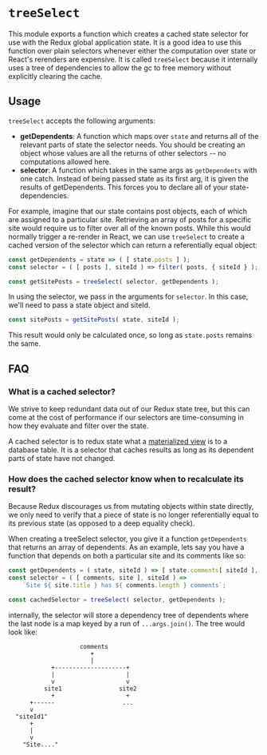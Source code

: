 # `treeSelect`

This module exports a function which creates a cached state selector for use with the Redux global application state. It is a good idea to use this function over plain selectors whenever either the computation over state or React's rerenders are expensive.
It is called `treeSelect` because it internally uses a tree of dependencies to allow the gc to free memory without explicitly clearing the cache.

## Usage

`treeSelect` accepts the following arguments:

* **getDependents**: A function which maps over `state` and returns all of the relevant parts of state the selector needs. You should be creating an object whose values are all the returns of other selectors -- no computations allowed here.
* **selector**: A function which takes in the same args as `getDependents` with one catch. Instead of being passed state as its first arg, it is given the results of getDependents. This forces you to declare all of your state-dependencies.

For example, imagine that our state contains post objects, each of which are assigned to a particular site. Retrieving an array of posts for a specific site would require us to filter over all of the known posts. While this would normally trigger a re-render in React, we can use `treeSelect` to create a cached version of the selector which can return a referentially equal object:

```js
const getDependents = state => ( [ state.posts ] );
const selector = ( [ posts ], siteId ) => filter( posts, { siteId } );

const getSitePosts = treeSelect( selector, getDependents );
```

In using the selector, we pass in the arguments for `selector`. In this case, we'll need to pass a state object and siteId.

```js
const sitePosts = getSitePosts( state, siteId );
```

This result would only be calculated once, so long as `state.posts` remains the same.

## FAQ

### What is a cached selector?

We strive to keep redundant data out of our Redux state tree, but this can come at the cost of performance if our selectors are time-consuming in how they evaluate and filter over the state.

A cached selector is to redux state what a [materialized view](https://en.wikipedia.org/wiki/Materialized_view) is to a database table. It is a selector that caches results as long as its dependent parts of state have not changed.

### How does the cached selector know when to recalculate its result?

Because Redux discourages us from mutating objects within state directly, we only need to verify that a piece of state is no longer referentially equal to its previous state (as opposed to a deep equality check).

When creating a treeSelect selector, you give it a function `getDependents` that returns an array of dependents. As an example, lets say you have a function that depends on both a particular site and its comments like so:

```js
const getDependents = ( state, siteId ) => [ state.comments[ siteId ], state.sites[ siteId ] ];
const selector = ( [ comments, site ], siteId ) =>
	`Site ${ site.title } has ${ comments.length } comments`;

const cachedSelector = treeSelect( selector, getDependents );
```

internally, the selector will store a dependency tree of dependents where the last node is a map keyed by a run of `...args.join()`. The tree would look like:

```
                    comments
                       +
                       |
            +--------------------+
            |                    |
            v                    v
          site1                site2
            +                    +
      +------                   ...
      v           
  "siteId1"     
      +          
      |         
      v
    "Site...."
```
